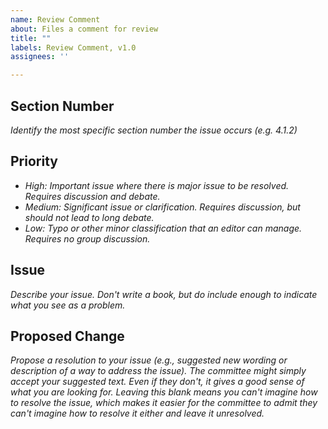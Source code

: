 ```yaml
---
name: Review Comment
about: Files a comment for review
title: ""
labels: Review Comment, v1.0
assignees: ''

---
```


## Section Number

*Identify the most specific section number the issue occurs (e.g. 4.1.2)*

## Priority

- *High: Important issue where there is major issue to be resolved. Requires discussion and debate.*
- *Medium: Significant issue or clarification. Requires discussion, but should not lead to long debate.*
- *Low: Typo or other minor classification that an editor can manage. Requires no group discussion.*

## Issue

*Describe your issue. Don't write a book, but do include enough to indicate what you see as a problem.*

## Proposed Change

*Propose a resolution to your issue (e.g., suggested new wording or description of a way to address the issue). The committee might simply accept your suggested text. Even if they don't, it gives a good sense of what you are looking for. Leaving this blank means you can't imagine how to resolve the issue, which makes it easier for the committee to admit they can't imagine how to resolve it either and leave it unresolved.*
